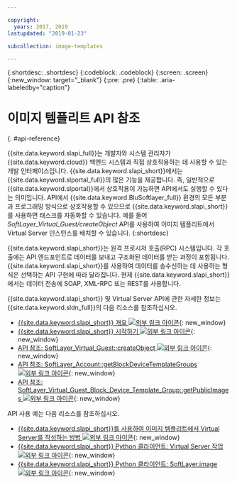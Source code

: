 ```yaml
---

copyright:
  years: 2017, 2019
lastupdated: "2019-01-23"

subcollection: image-templates

---
```


{:shortdesc: .shortdesc}
{:codeblock: .codeblock}
{:screen: .screen}
{:new_window: target="_blank"}
{:pre: .pre}
{:table: .aria-labeledby="caption"}

# 이미지 템플리트 API 참조
{: #api-reference}

{{site.data.keyword.slapi_full}}는 개발자와 시스템 관리자가 {{site.data.keyword.cloud}} 백엔드 시스템과 직접 상호작용하는 데 사용할 수 있는 개발 인터페이스입니다. {{site.data.keyword.slapi_short}}에서는 {{site.data.keyword.slportal_full}}의
많은 기능을 제공합니다. 즉, 일반적으로 {{site.data.keyword.slportal}}에서 상호작용이 가능하면 API에서도
실행할 수 있다는 의미입니다. API에서 {{site.data.keyword.BluSoftlayer_full}} 환경의 모든 부분과 프로그래밍 방식으로
상호작용할 수 있으므로 {{site.data.keyword.slapi_short}}를 사용하면 태스크를 자동화할 수 있습니다. 예를 들어
*SoftLayer_Virtual_Guest/createObject* API를 사용하여 이미지 템플리트에서 Virtual Server 인스턴스를 배치할 수 있습니다.
{:shortdesc}

{{site.data.keyword.slapi_short}}는 원격 프로시저 호출(RPC) 시스템입니다. 각 호출에는 API 엔드포인트로 데이터를 보내고
구조화된 데이터를 받는 과정이 포함됩니다. {{site.data.keyword.slapi_short}}를 사용하여 데이터를 송수신하는 데 사용하는
형식은 선택하는 API 구현에 따라 달라집니다. 현재 {{site.data.keyword.slapi_short}}에서는 데이터 전송에 SOAP, XML-RPC 또는 REST를 사용합니다.

{{site.data.keyword.slapi_short}} 및 Virtual Server API에 관한 자세한 정보는 {{site.data.keyword.sldn_full}}의
다음 리소스를 참조하십시오.
* [{{site.data.keyword.slapi_short}} 개요 ![외부 링크 아이콘](../icons/launch-glyph.svg "외부 링크 아이콘")](https://softlayer.github.io/reference/softlayerapi/){: new_window}
* [{{site.data.keyword.slapi_short}} 시작하기 ![외부 링크 아이콘](../icons/launch-glyph.svg "외부 링크 아이콘")](https://softlayer.github.io/article/getting-started/){: new_window}
* [API 참조: SoftLayer_Virtual_Guest::createObject ![외부 링크 아이콘](../icons/launch-glyph.svg "외부 링크 아이콘")](https://softlayer.github.io/reference/services/SoftLayer_Virtual_Guest/createObject/){: new_window}
* [API 참조: SoftLayer_Account::getBlockDeviceTemplateGroups ![외부 링크 아이콘](../icons/launch-glyph.svg "외부 링크 아이콘")](https://softlayer.github.io/reference/services/SoftLayer_Account/getBlockDeviceTemplateGroups/){: new_window}
* [API 참조: SoftLayer_Virtual_Guest_Block_Device_Template_Group::getPublicImages ![외부 링크 아이콘](../icons/launch-glyph.svg "외부 링크 아이콘")](https://softlayer.github.io/reference/services/SoftLayer_Virtual_Guest_Block_Device_Template_Group/getPublicImages/){: new_window}

API 사용 예는 다음 리소스를 참조하십시오.
* [{{site.data.keyword.slapi_short}}를 사용하여 이미지 템플리트에서 Virtual Server를 작성하는 방법 ![외부 링크 아이콘](../icons/launch-glyph.svg "외부 링크 아이콘")](https://stackoverflow.com/questions/41138874/how-to-create-virtual-server-using-standard-template-softlayer-using-rest-api){: new_window}
* [{{site.data.keyword.slapi_short}} Python 클라이언트: Virtual Server 작업 ![외부 링크 아이콘](../icons/launch-glyph.svg "외부 링크 아이콘")](http://softlayer-python.readthedocs.io/en/latest/cli/vs.html){: new_window}
* [{{site.data.keyword.slapi_short}} Python 클라이언트: SoftLayer.image ![외부 링크 아이콘](../icons/launch-glyph.svg "외부 링크 아이콘")](https://softlayer-api-python-client.readthedocs.io/en/latest/api/managers/image/){: new_window}
